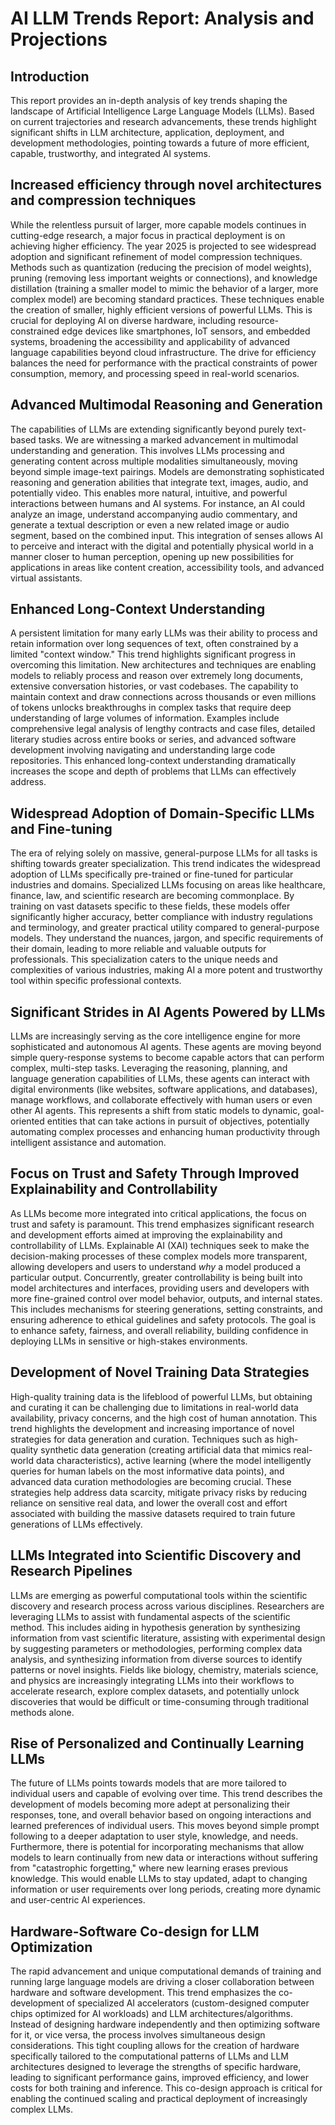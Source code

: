 # AI LLM Trends Report: Analysis and Projections

## Introduction

This report provides an in-depth analysis of key trends shaping the landscape of Artificial Intelligence Large Language Models (LLMs). Based on current trajectories and research advancements, these trends highlight significant shifts in LLM architecture, application, deployment, and development methodologies, pointing towards a future of more efficient, capable, trustworthy, and integrated AI systems.

## Increased efficiency through novel architectures and compression techniques

While the relentless pursuit of larger, more capable models continues in cutting-edge research, a major focus in practical deployment is on achieving higher efficiency. The year 2025 is projected to see widespread adoption and significant refinement of model compression techniques. Methods such as quantization (reducing the precision of model weights), pruning (removing less important weights or connections), and knowledge distillation (training a smaller model to mimic the behavior of a larger, more complex model) are becoming standard practices. These techniques enable the creation of smaller, highly efficient versions of powerful LLMs. This is crucial for deploying AI on diverse hardware, including resource-constrained edge devices like smartphones, IoT sensors, and embedded systems, broadening the accessibility and applicability of advanced language capabilities beyond cloud infrastructure. The drive for efficiency balances the need for performance with the practical constraints of power consumption, memory, and processing speed in real-world scenarios.

## Advanced Multimodal Reasoning and Generation

The capabilities of LLMs are extending significantly beyond purely text-based tasks. We are witnessing a marked advancement in multimodal understanding and generation. This involves LLMs processing and generating content across multiple modalities simultaneously, moving beyond simple image-text pairings. Models are demonstrating sophisticated reasoning and generation abilities that integrate text, images, audio, and potentially video. This enables more natural, intuitive, and powerful interactions between humans and AI systems. For instance, an AI could analyze an image, understand accompanying audio commentary, and generate a textual description or even a new related image or audio segment, based on the combined input. This integration of senses allows AI to perceive and interact with the digital and potentially physical world in a manner closer to human perception, opening up new possibilities for applications in areas like content creation, accessibility tools, and advanced virtual assistants.

## Enhanced Long-Context Understanding

A persistent limitation for many early LLMs was their ability to process and retain information over long sequences of text, often constrained by a limited "context window." This trend highlights significant progress in overcoming this limitation. New architectures and techniques are enabling models to reliably process and reason over extremely long documents, extensive conversation histories, or vast codebases. The capability to maintain context and draw connections across thousands or even millions of tokens unlocks breakthroughs in complex tasks that require deep understanding of large volumes of information. Examples include comprehensive legal analysis of lengthy contracts and case files, detailed literary studies across entire books or series, and advanced software development involving navigating and understanding large code repositories. This enhanced long-context understanding dramatically increases the scope and depth of problems that LLMs can effectively address.

## Widespread Adoption of Domain-Specific LLMs and Fine-tuning

The era of relying solely on massive, general-purpose LLMs for all tasks is shifting towards greater specialization. This trend indicates the widespread adoption of LLMs specifically pre-trained or fine-tuned for particular industries and domains. Specialized LLMs focusing on areas like healthcare, finance, law, and scientific research are becoming commonplace. By training on vast datasets specific to these fields, these models offer significantly higher accuracy, better compliance with industry regulations and terminology, and greater practical utility compared to general-purpose models. They understand the nuances, jargon, and specific requirements of their domain, leading to more reliable and valuable outputs for professionals. This specialization caters to the unique needs and complexities of various industries, making AI a more potent and trustworthy tool within specific professional contexts.

## Significant Strides in AI Agents Powered by LLMs

LLMs are increasingly serving as the core intelligence engine for more sophisticated and autonomous AI agents. These agents are moving beyond simple query-response systems to become capable actors that can perform complex, multi-step tasks. Leveraging the reasoning, planning, and language generation capabilities of LLMs, these agents can interact with digital environments (like websites, software applications, and databases), manage workflows, and collaborate effectively with human users or even other AI agents. This represents a shift from static models to dynamic, goal-oriented entities that can take actions in pursuit of objectives, potentially automating complex processes and enhancing human productivity through intelligent assistance and automation.

## Focus on Trust and Safety Through Improved Explainability and Controllability

As LLMs become more integrated into critical applications, the focus on trust and safety is paramount. This trend emphasizes significant research and development efforts aimed at improving the explainability and controllability of LLMs. Explainable AI (XAI) techniques seek to make the decision-making processes of these complex models more transparent, allowing developers and users to understand *why* a model produced a particular output. Concurrently, greater controllability is being built into model architectures and interfaces, providing users and developers with more fine-grained control over model behavior, outputs, and internal states. This includes mechanisms for steering generations, setting constraints, and ensuring adherence to ethical guidelines and safety protocols. The goal is to enhance safety, fairness, and overall reliability, building confidence in deploying LLMs in sensitive or high-stakes environments.

## Development of Novel Training Data Strategies

High-quality training data is the lifeblood of powerful LLMs, but obtaining and curating it can be challenging due to limitations in real-world data availability, privacy concerns, and the high cost of human annotation. This trend highlights the development and increasing importance of novel strategies for data generation and curation. Techniques such as high-quality synthetic data generation (creating artificial data that mimics real-world data characteristics), active learning (where the model intelligently queries for human labels on the most informative data points), and advanced data curation methodologies are becoming crucial. These strategies help address data scarcity, mitigate privacy risks by reducing reliance on sensitive real data, and lower the overall cost and effort associated with building the massive datasets required to train future generations of LLMs effectively.

## LLMs Integrated into Scientific Discovery and Research Pipelines

LLMs are emerging as powerful computational tools within the scientific discovery and research process across various disciplines. Researchers are leveraging LLMs to assist with fundamental aspects of the scientific method. This includes aiding in hypothesis generation by synthesizing information from vast scientific literature, assisting with experimental design by suggesting parameters or methodologies, performing complex data analysis, and synthesizing information from diverse sources to identify patterns or novel insights. Fields like biology, chemistry, materials science, and physics are increasingly integrating LLMs into their workflows to accelerate research, explore complex datasets, and potentially unlock discoveries that would be difficult or time-consuming through traditional methods alone.

## Rise of Personalized and Continually Learning LLMs

The future of LLMs points towards models that are more tailored to individual users and capable of evolving over time. This trend describes the development of models becoming more adept at personalizing their responses, tone, and overall behavior based on ongoing interactions and learned preferences of individual users. This moves beyond simple prompt following to a deeper adaptation to user style, knowledge, and needs. Furthermore, there is potential for incorporating mechanisms that allow models to learn continually from new data or interactions without suffering from "catastrophic forgetting," where new learning erases previous knowledge. This would enable LLMs to stay updated, adapt to changing information or user requirements over long periods, creating more dynamic and user-centric AI experiences.

## Hardware-Software Co-design for LLM Optimization

The rapid advancement and unique computational demands of training and running large language models are driving a closer collaboration between hardware and software development. This trend emphasizes the co-development of specialized AI accelerators (custom-designed computer chips optimized for AI workloads) and LLM architectures/algorithms. Instead of designing hardware independently and then optimizing software for it, or vice versa, the process involves simultaneous design considerations. This tight coupling allows for the creation of hardware specifically tailored to the computational patterns of LLMs and LLM architectures designed to leverage the strengths of specific hardware, leading to significant performance gains, improved efficiency, and lower costs for both training and inference. This co-design approach is critical for enabling the continued scaling and practical deployment of increasingly complex LLMs.